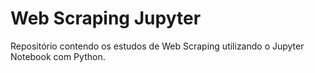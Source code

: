 # Web Scraping Jupyter
Repositório contendo os estudos de Web Scraping utilizando o Jupyter Notebook com Python.
